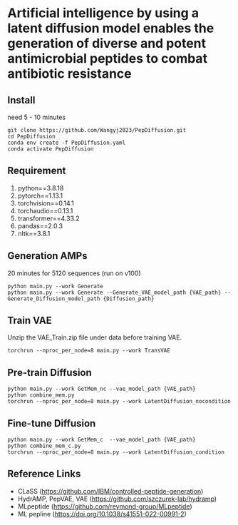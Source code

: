 # Artificial intelligence by using a latent diffusion model enables the generation of diverse and potent antimicrobial peptides to combat antibiotic resistance



## Install
need 5 - 10 minutes

```
git clone https://github.com/Wangyj2023/PepDiffusion.git
cd PepDiffusion
conda env create -f PepDiffusion.yaml
conda activate PepDiffusion
```


## Requirement

1. python==3.8.18
1. pytorch==1.13.1
1. torchvision==0.14.1
1. torchaudio==0.13.1
1. transformer==4.33.2
1. pandas==2.0.3
1. nltk==3.8.1

## Generation AMPs
20 minutes for 5120 sequences (run on v100)
```
python main.py --work Generate 
python main.py --work Generate --Generate_VAE_model_path {VAE_path} --Generate_Diffusion_model_path {Diffusion_path}
```

## Train VAE
Unzip the VAE_Train.zip file under data before training VAE.
```
torchrun --nproc_per_node=8 main.py --work TransVAE 
```

## Pre-train Diffusion

```
python main.py --work GetMem_nc --vae_model_path {VAE_path}
python combine_mem.py
torchrun --nproc_per_node=8 main.py --work LatentDiffusion_nocondition 
```

## Fine-tune Diffusion

```
python main.py --work GetMem_c  --vae_model_path {VAE_path}
python combine_mem_c.py
torchrun --nproc_per_node=8 main.py --work LatentDiffusion_condition 
```

## Reference Links

+ CLaSS (https://github.com/IBM/controlled-peptide-generation)
+ HydrAMP, PepVAE, VAE (https://github.com/szczurek-lab/hydramp)
+ MLpeptide (https://github.com/reymond-group/MLpeptide)
+ ML pepline (https://doi.org/10.1038/s41551-022-00991-2)
